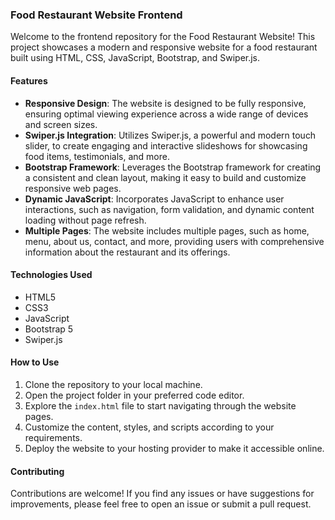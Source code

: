### Food Restaurant Website Frontend

Welcome to the frontend repository for the Food Restaurant Website! This project showcases a modern and responsive website for a food restaurant built using HTML, CSS, JavaScript, Bootstrap, and Swiper.js.

#### Features

- **Responsive Design**: The website is designed to be fully responsive, ensuring optimal viewing experience across a wide range of devices and screen sizes.
- **Swiper.js Integration**: Utilizes Swiper.js, a powerful and modern touch slider, to create engaging and interactive slideshows for showcasing food items, testimonials, and more.
- **Bootstrap Framework**: Leverages the Bootstrap framework for creating a consistent and clean layout, making it easy to build and customize responsive web pages.
- **Dynamic JavaScript**: Incorporates JavaScript to enhance user interactions, such as navigation, form validation, and dynamic content loading without page refresh.
- **Multiple Pages**: The website includes multiple pages, such as home, menu, about us, contact, and more, providing users with comprehensive information about the restaurant and its offerings.

#### Technologies Used

- HTML5
- CSS3
- JavaScript
- Bootstrap 5
- Swiper.js

#### How to Use

1. Clone the repository to your local machine.
2. Open the project folder in your preferred code editor.
3. Explore the `index.html` file to start navigating through the website pages.
4. Customize the content, styles, and scripts according to your requirements.
5. Deploy the website to your hosting provider to make it accessible online.

#### Contributing

Contributions are welcome! If you find any issues or have suggestions for improvements, please feel free to open an issue or submit a pull request.

